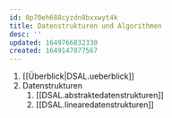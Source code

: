 ```yaml
---
id: 0p70eh688cyzdn8bxxwyt4k
title: Datenstrukturen und Algorithmen
desc: ''
updated: 1649766832330
created: 1649147877567
---
```


1. [[Überblick|DSAL.ueberblick]]
2. Datenstrukturen
   1. [[DSAL.abstraktedatenstrukturen]]
   2. [[DSAL.linearedatenstrukturen]]
